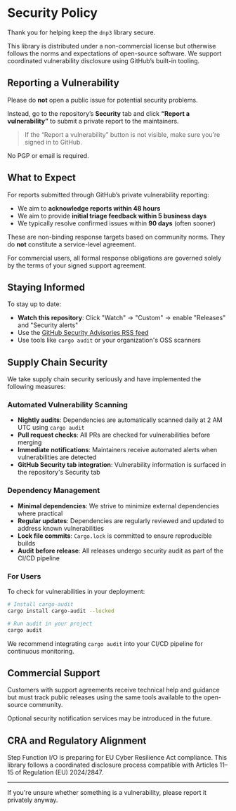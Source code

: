 # Security Policy

Thank you for helping keep the `dnp3` library secure.

This library is distributed under a non-commercial license but otherwise follows the norms and expectations of
open-source software. We support coordinated vulnerability disclosure using GitHub’s built-in tooling.

## Reporting a Vulnerability

Please do **not** open a public issue for potential security problems.

Instead, go to the repository’s **Security** tab and click **“Report a vulnerability”** to submit a private report to
the maintainers.

> If the “Report a vulnerability” button is not visible, make sure you’re signed in to GitHub.

No PGP or email is required.

## What to Expect

For reports submitted through GitHub’s private vulnerability reporting:

- We aim to **acknowledge reports within 48 hours**
- We aim to provide **initial triage feedback within 5 business days**
- We typically resolve confirmed issues within **90 days** (often sooner)

These are non-binding response targets based on community norms. They do **not** constitute a service-level agreement.

For commercial users, all formal response obligations are governed solely by the terms of your signed support agreement.

## Staying Informed

To stay up to date:

- **Watch this repository**: Click "Watch" → "Custom" → enable "Releases" and "Security alerts"
- Use the
  [GitHub Security Advisories RSS feed](https://github.blog/changelog/2022-10-25-syndicate-github-security-advisories-with-rss/)
- Use tools like `cargo audit` or your organization's OSS scanners

## Supply Chain Security

We take supply chain security seriously and have implemented the following measures:

### Automated Vulnerability Scanning

- **Nightly audits**: Dependencies are automatically scanned daily at 2 AM UTC using `cargo audit`
- **Pull request checks**: All PRs are checked for vulnerabilities before merging
- **Immediate notifications**: Maintainers receive automated alerts when vulnerabilities are detected
- **GitHub Security tab integration**: Vulnerability information is surfaced in the repository's Security tab

### Dependency Management

- **Minimal dependencies**: We strive to minimize external dependencies where practical
- **Regular updates**: Dependencies are regularly reviewed and updated to address known vulnerabilities
- **Lock file commits**: `Cargo.lock` is committed to ensure reproducible builds
- **Audit before release**: All releases undergo security audit as part of the CI/CD pipeline

### For Users

To check for vulnerabilities in your deployment:

```bash
# Install cargo-audit
cargo install cargo-audit --locked

# Run audit in your project
cargo audit
```

We recommend integrating `cargo audit` into your CI/CD pipeline for continuous monitoring.

## Commercial Support

Customers with support agreements receive technical help and guidance but must track public releases using the same
tools available to the open-source community.

Optional security notification services may be introduced in the future.

## CRA and Regulatory Alignment

Step Function I/O is preparing for EU Cyber Resilience Act compliance. This library follows a coordinated disclosure
process compatible with Articles 11–15 of Regulation (EU) 2024/2847.

---

If you're unsure whether something is a vulnerability, please report it privately anyway.
